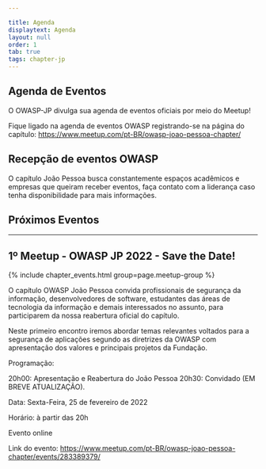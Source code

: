 ```yaml
---

title: Agenda
displaytext: Agenda
layout: null
order: 1
tab: true
tags: chapter-jp
---
```


## Agenda de Eventos

O OWASP-JP divulga sua agenda de eventos oficiais por meio do Meetup!

Fique ligado na agenda de eventos OWASP registrando-se na página do capítulo: <https://www.meetup.com/pt-BR/owasp-joao-pessoa-chapter/>

## Recepção de eventos OWASP

O capítulo João Pessoa busca constantemente espaços acadêmicos e empresas que queiram receber eventos, faça contato com a liderança caso tenha disponibilidade para mais informações.


## Próximos Eventos
---------------------

## 1º Meetup - OWASP JP 2022 - Save the Date!

{% include chapter_events.html group=page.meetup-group %}

O capítulo OWASP João Pessoa convida profissionais de segurança da informação, desenvolvedores de software, estudantes das áreas de tecnologia da informação e demais interessados no assunto, para participarem da nossa reabertura oficial do capítulo.

Neste primeiro encontro iremos abordar temas relevantes voltados para a segurança de aplicações segundo as diretrizes da OWASP com apresentação dos valores e principais projetos da Fundação.

Programação:

20h00: Apresentação e Reabertura do João Pessoa
20h30: Convidado (EM BREVE ATUALIZAÇÃO).


Data: Sexta-Feira, 25 de fevereiro de 2022

Horário: à partir das 20h

Evento online

Link do evento: <https://www.meetup.com/pt-BR/owasp-joao-pessoa-chapter/events/283389379/>


